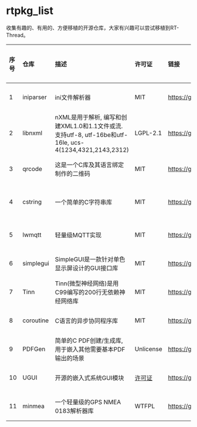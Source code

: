 # rtpkg_list
收集有趣的、有用的、方便移植的开源仓库，大家有兴趣可以尝试移植到RT-Thread。

| 序号 | 仓库 | 描述 | 许可证 | 链接 | 移植负责人 | 移植情况 |  
| :--- | :--- | :--- | :--- | :--- | :--- | :--- |
| 1 | iniparser | ini文件解析器 | MIT | https://github.com/ndevilla/iniparser | 暂无 | 待移植 | 
| 2 | libnxml | nXML是用于解析, 编写和创建XML1.0和1.1文件或流. 支持utf-8, utf-16be和utf-16le, ucs-4(1234,4321,2143,2312) | LGPL-2.1 | https://github.com/bakulf/libnxml | 暂无 | 待移植 |
| 3 | qrcode | 这是一个C库及其语言绑定制作的二维码 | MIT | https://github.com/rsky/qrcode/tree/master/libqr | 暂无 | 待移植 | 
| 4 | cstring | 一个简单的C字符串库 | MIT | https://github.com/cloudwu/cstring | liu2guang | 完成移植 | 
| 5 | lwmqtt | 轻量级MQTT实现 | MIT | https://github.com/256dpi/lwmqtt | 暂无 | 待移植 | 
| 6 | simplegui | SimpleGUI是一款针对单色显示屏设计的GUI接口库 | MIT | https://gitee.com/Polarix/simplegui | 暂无 | 待移植 | 
| 7 | Tinn | Tinn(微型神经网络)是用C99编写的200行无依赖神经网络库 | MIT | https://github.com/glouw/tinn | 暂无 | 待移植 | 
| 8 | coroutine | C语言的异步协同程序库 | MIT | https://github.com/cloudwu/coroutine | 暂无 | 待移植 |
| 9 | PDFGen | 简单的C PDF创建/生成库, 用于嵌入其他需要基本PDF输出的场景 | Unlicense | https://github.com/AndreRenaud/PDFGen | 暂无 | 待移植 |
| 10 | UGUI | 开源的嵌入式系统GUI模块 | [许可证](https://github.com/achimdoebler/UGUI/blob/master/LICENSE.md "链接") | https://github.com/achimdoebler/UGUI | 暂无 | 待移植 |
| 11 | minmea | 一个轻量级的GPS NMEA 0183解析器库 | WTFPL | https://github.com/kosma/minmea | 暂无 | 待移植 |



